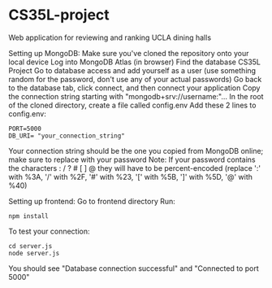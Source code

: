 # CS35L-project
Web application for reviewing and ranking UCLA dining halls


Setting up MongoDB:
Make sure you've cloned the repository onto your local device
Log into MongoDB Atlas (in browser) 
Find the database CS35L Project 
Go to database access and add yourself as a user (use something random for the password, don't use any of your actual passwords)
Go back to the database tab, click connect, and then connect your application
Copy the connection string starting with "mongodb+srv://username:<password>"...
In the root of the cloned directory, create a file called config.env
Add these 2 lines to config.env:

```
PORT=5000
DB_URI= "your_connection_string"
```

Your connection string should be the one you copied from MongoDB online; make sure to replace <password> with your password 
Note: If your password contains the characters : / ? # [ ] @ they will have to be percent-encoded (replace ':' with %3A, '/' with %2F, '#' with %23, '[' with %5B, ']' with %5D, '@' with %40)

Setting up frontend:
Go to frontend directory
Run: 
  
```
npm install
```
  
To test your connection:
  
```
cd server.js
node server.js
```
  
You should see "Database connection successful" and "Connected to port 5000"
